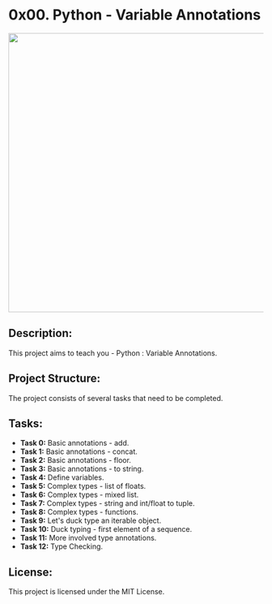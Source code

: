 #  0x00. Python - Variable Annotations

<p align="center"> <img src="https://www.reddit.com/media?url=https%3A%2F%2Fi.redd.it%2Fy9y25tefi5401.png" width="550" higth="550">

## Description:

This project aims to teach you - Python : Variable Annotations.

## Project Structure:

The project consists of several tasks that need to be completed.

## Tasks:

- **Task 0:** Basic annotations - add.
- **Task 1:** Basic annotations - concat.
- **Task 2:** Basic annotations - floor.
- **Task 3:** Basic annotations - to string.
- **Task 4:** Define variables.
- **Task 5:** Complex types - list of floats.
- **Task 6:** Complex types - mixed list.
- **Task 7:** Complex types - string and int/float to tuple.
- **Task 8:** Complex types - functions.
- **Task 9:** Let's duck type an iterable object.
- **Task 10:** Duck typing - first element of a sequence.
- **Task 11:** More involved type annotations.
- **Task 12:** Type Checking.


## License:

This project is licensed under the MIT License.
